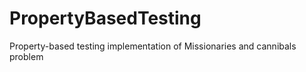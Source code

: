 PropertyBasedTesting
====================

Property-based testing implementation of Missionaries and cannibals problem
